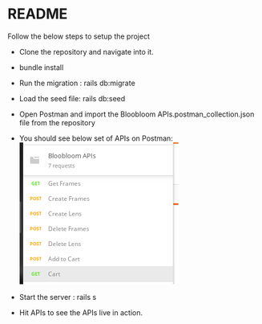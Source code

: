 # README

Follow the below steps to setup the project

* Clone the repository and navigate into it.

* bundle install

* Run the migration : rails db:migrate

* Load the seed file: rails db:seed

* Open Postman and import the Bloobloom APIs.postman_collection.json file from the repository

* You should see below set of APIs on Postman:
![img.png](img.png)

* Start the server : rails s

* Hit APIs to see the APIs live in action.

